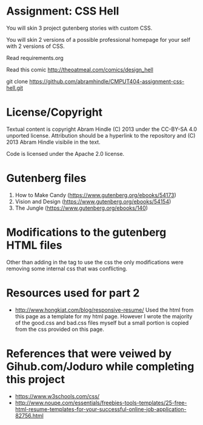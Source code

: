 Assignment: CSS Hell
====================

You will skin 3 project gutenberg stories with custom CSS.

You will skin 2 versions of a possible professional homepage for your
self with 2 versions of CSS.

Read requirements.org

Read this comic http://theoatmeal.com/comics/design_hell

git clone https://github.com/abramhindle/CMPUT404-assignment-css-hell.git

License/Copyright
=================

Textual content is copyright Abram Hindle (C) 2013 under the CC-BY-SA
4.0 unported license. Attribution should be a hyperlink to the
repository and (C) 2013 Abram Hindle visibile in the text.

Code is licensed under the Apache 2.0 license.


Gutenberg files
========================
1. How to Make Candy (https://www.gutenberg.org/ebooks/54173)
2. Vision and Design (https://www.gutenberg.org/ebooks/54154)
3. The Jungle (https://www.gutenberg.org/ebooks/140)

Modifications to the gutenberg HTML files
========================
Other than adding in the tag to use the css the only modifications were removing some internal css that was conflicting. 


Resources used for part 2
========================

- http://www.hongkiat.com/blog/responsive-resume/ 
Used the html from this page as a template for my html page. However I wrote the majority of the good.css and bad.css files myself
but a small portion is copied from the css provided on this page. 

References that were veiwed by Gihub.com/Joduro while completing this project
========================
- https://www.w3schools.com/css/
- http://www.noupe.com/essentials/freebies-tools-templates/25-free-html-resume-templates-for-your-successful-online-job-application-82756.html
